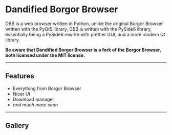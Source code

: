 # Dandified Borgor Browser
DBB is a web browser written in Python, unlike the original Borgor Browser written with the PyQt5 library, 
DBB is written with the PySide6 library, essentially being a PySide6 rewrite with prettier GUI, and a more modern Qt library.

**Be aware that Dandified Borgor Browser is a fork of the Borgor Browser, both licensed under the MIT license.**

---

## Features
* Everything from Borgor Browser
* Nicer UI
* Download manager
* *and much more soon*

---

## Gallery
